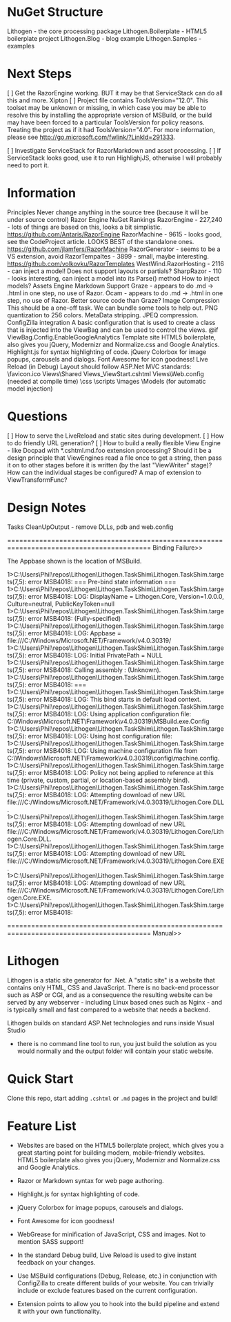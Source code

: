 NuGet Structure
===============
Lithogen - the core processing package
Lithogen.Boilerplate - HTML5 boilerplate project
Lithogen.Blog - blog example
Lithogen.Samples - examples


Next Steps
==========
[ ] Get the RazorEngine working.
    BUT it may be that ServiceStack can do all this and more.
	Xipton
	  [ ] Project file contains ToolsVersion="12.0". This toolset may be unknown or missing, in which case you may be able to resolve this by installing the appropriate version of MSBuild, or the build may have been forced to a particular ToolsVersion for policy reasons. Treating the project as if it had ToolsVersion="4.0". For more information, please see http://go.microsoft.com/fwlink/?LinkId=291333.

[ ] Investigate ServiceStack for RazorMarkdown and asset processing.
[ ] If ServiceStack looks good, use it to run HighlighjJS, otherwise I will
    probably need to port it.

Information
===========
Principles
  Never change anything in the source tree (because it will be under source control)
Razor Engine
  NuGet Rankings
    RazorEngine - 227,240 - lots of things are based on this, looks a bit simplistic. https://github.com/Antaris/RazorEngine
	RazorMachine - 9615 - looks good, see the CodeProject article. LOOKS BEST of the standalone ones. https://github.com/jlamfers/RazorMachine
    RazorGenerator - seems to be a VS extension, avoid
    RazorTempaltes - 3899 - small, maybe interesting. https://github.com/volkovku/RazorTemplates
    WestWind.RazorHosting - 2116 - can inject a model! Does not support layouts or partials?
    SharpRazor - 110 - looks interesting, can inject a model into its Parse() method
  How to inject models?
Assets Engine
Markdown Support
  Graze - appears to do .md -> .html in one step, no use of Razor.
  Ocam - appears to do .md -> .html in one step, no use of Razor. Better source code than Graze?
Image Compression
  This should be a one-off task. We can bundle some tools to help out.
    PNG quantization to 256 colors.
    MetaData stripping.
    JPEQ compression.    
ConfigZilla integration
  A basic configuration that is used to create a class that is injected into the ViewBag and can
  be used to control the views. @if ViewBag.Config.EnableGoogleAnalytics
Template site
  HTML5 boilerplate, also gives you jQuery, Modernizr and Normalize.css and Google Analytics.
  Highlight.js for syntax highlighting of code.
  jQuery Colorbox for image popups, carousels and dialogs.
  Font Awesome for icon goodness!
  Live Reload (in Debug)
  Layout should follow ASP.Net MVC standards:
    \favicon.ico
    Views\Shared
	Views\_ViewStart.cshtml
	Views\Web.config (needed at compile time)
	\css
	\scripts
	\images
	\Models (for automatic model injection)

Questions
=========
[ ] How to serve the LiveReload and static sites during development.
[ ] How to do friendly URL generation?
[ ] How to build a really flexible View Engine - like Docpad with *.cshtml.md.foo extension processing?
    Should it be a design principle that ViewEngines read a file once to get a string, then pass it on
	to other stages before it is written (by the last "ViewWriter" stage)? How can the individual stages
	be configured? A map of extension to ViewTransformFunc?

Design Notes
============
Tasks
  CleanUpOutput - remove DLLs, pdb and web.config


==========================================================================================
Binding Failure>>

The Appbase shown is the location of MSBuild.

1>C:\Users\Phil\repos\Lithogen\Lithogen.TaskShim\Lithogen.TaskShim.targets(7,5): error MSB4018: === Pre-bind state information ===
1>C:\Users\Phil\repos\Lithogen\Lithogen.TaskShim\Lithogen.TaskShim.targets(7,5): error MSB4018: LOG: DisplayName = Lithogen.Core, Version=1.0.0.0, Culture=neutral, PublicKeyToken=null
1>C:\Users\Phil\repos\Lithogen\Lithogen.TaskShim\Lithogen.TaskShim.targets(7,5): error MSB4018:  (Fully-specified)
1>C:\Users\Phil\repos\Lithogen\Lithogen.TaskShim\Lithogen.TaskShim.targets(7,5): error MSB4018: LOG: Appbase = file:///C:/Windows/Microsoft.NET/Framework/v4.0.30319/
1>C:\Users\Phil\repos\Lithogen\Lithogen.TaskShim\Lithogen.TaskShim.targets(7,5): error MSB4018: LOG: Initial PrivatePath = NULL
1>C:\Users\Phil\repos\Lithogen\Lithogen.TaskShim\Lithogen.TaskShim.targets(7,5): error MSB4018: Calling assembly : (Unknown).
1>C:\Users\Phil\repos\Lithogen\Lithogen.TaskShim\Lithogen.TaskShim.targets(7,5): error MSB4018: ===
1>C:\Users\Phil\repos\Lithogen\Lithogen.TaskShim\Lithogen.TaskShim.targets(7,5): error MSB4018: LOG: This bind starts in default load context.
1>C:\Users\Phil\repos\Lithogen\Lithogen.TaskShim\Lithogen.TaskShim.targets(7,5): error MSB4018: LOG: Using application configuration file: C:\Windows\Microsoft.NET\Framework\v4.0.30319\MSBuild.exe.Config
1>C:\Users\Phil\repos\Lithogen\Lithogen.TaskShim\Lithogen.TaskShim.targets(7,5): error MSB4018: LOG: Using host configuration file: 
1>C:\Users\Phil\repos\Lithogen\Lithogen.TaskShim\Lithogen.TaskShim.targets(7,5): error MSB4018: LOG: Using machine configuration file from C:\Windows\Microsoft.NET\Framework\v4.0.30319\config\machine.config.
1>C:\Users\Phil\repos\Lithogen\Lithogen.TaskShim\Lithogen.TaskShim.targets(7,5): error MSB4018: LOG: Policy not being applied to reference at this time (private, custom, partial, or location-based assembly bind).
1>C:\Users\Phil\repos\Lithogen\Lithogen.TaskShim\Lithogen.TaskShim.targets(7,5): error MSB4018: LOG: Attempting download of new URL file:///C:/Windows/Microsoft.NET/Framework/v4.0.30319/Lithogen.Core.DLL.
1>C:\Users\Phil\repos\Lithogen\Lithogen.TaskShim\Lithogen.TaskShim.targets(7,5): error MSB4018: LOG: Attempting download of new URL file:///C:/Windows/Microsoft.NET/Framework/v4.0.30319/Lithogen.Core/Lithogen.Core.DLL.
1>C:\Users\Phil\repos\Lithogen\Lithogen.TaskShim\Lithogen.TaskShim.targets(7,5): error MSB4018: LOG: Attempting download of new URL file:///C:/Windows/Microsoft.NET/Framework/v4.0.30319/Lithogen.Core.EXE.
1>C:\Users\Phil\repos\Lithogen\Lithogen.TaskShim\Lithogen.TaskShim.targets(7,5): error MSB4018: LOG: Attempting download of new URL file:///C:/Windows/Microsoft.NET/Framework/v4.0.30319/Lithogen.Core/Lithogen.Core.EXE.
1>C:\Users\Phil\repos\Lithogen\Lithogen.TaskShim\Lithogen.TaskShim.targets(7,5): error MSB4018: 

==========================================================================================
Manual>>

Lithogen
========
Lithogen is a static site generator for .Net. A "static site" is a website that
contains only HTML, CSS and JavaScript. There is no back-end processor such
as ASP or CGI, and as a consequence the resulting website can be served by
any webserver - including Linux based ones such as Nginx - and is typically
small and fast compared to a website that needs a backend.

Lithogen builds on standard ASP.Net technologies and runs inside Visual Studio
- there is no command line tool to run, you just build the solution as you
would normally and the output folder will contain your static website.

Quick Start
===========
Clone this repo, start adding `.cshtml` or `.md` pages in the project and build!

Feature List
============
* Websites are based on the HTML5 boilerplate project, which gives you a great
starting point for building modern, mobile-friendly websites. HTML5 boilerplate
also gives you jQuery, Modernizr and Normalize.css and Google Analytics.

* Razor or Markdown syntax for web page authoring.

* Highlight.js for syntax highlighting of code.

* jQuery Colorbox for image popups, carousels and dialogs.

* Font Awesome for icon goodness!

* WebGrease for minification of JavaScript, CSS and images. Not to mention SASS
support!

* In the standard Debug build, Live Reload is used to give instant feedback on
your changes.

* Use MSBuild configurations (Debug, Release, etc.) in conjunction with
ConfigZilla to create different builds of your website. You can trivially
include or exclude features based on the current configuration.

* Extension points to allow you to hook into the build pipeline and extend it
with your own functionality.
